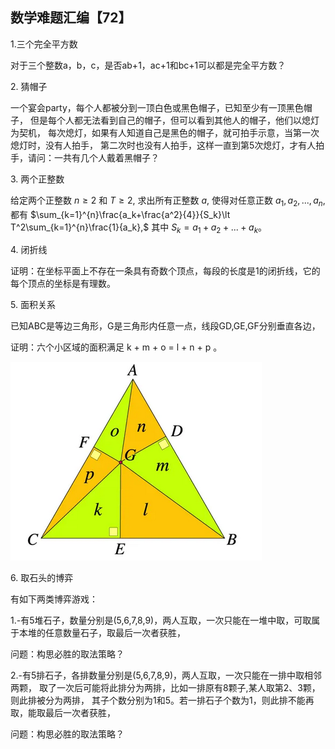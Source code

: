 ## 数学难题汇编【72】

1.三个完全平方数

对于三个整数a，b，c，是否ab+1，ac+1和bc+1可以都是完全平方数？

2. 猜帽子

一个宴会party，每个人都被分到一顶白色或黑色帽子，已知至少有一顶黑色帽子，
但是每个人都无法看到自己的帽子，但可以看到其他人的帽子，他们以熄灯为契机，
每次熄灯，如果有人知道自己是黑色的帽子，就可拍手示意，当第一次熄灯时，没有人拍手，
第二次时也没有人拍手，这样一直到第5次熄灯，才有人拍手，请问：一共有几个人戴着黑帽子？

3. 两个正整数

给定两个正整数 $n\ge2$ 和 $T\ge2,$ 求出所有正整数 $a,$ 使得对任意正数 $a_1,a_2,...,a_n,$
都有 $\sum_{k=1}^{n}\frac{a_k+\frac{a^2}{4}}{S_k}\lt T^2\sum_{k=1}^{n}\frac{1}{a_k},$
其中 $S_k=a_1+a_2+...+a_k。$

4. 闭折线

证明：在坐标平面上不存在一条具有奇数个顶点，每段的长度是1的闭折线，它的每个顶点的坐标是有理数。

5. 面积关系

已知ABC是等边三角形，G是三角形内任意一点，线段GD,GE,GF分别垂直各边，

证明：六个小区域的面积满足 k + m + o = l + n + p 。

![图](/pics/p104-1.png)

6. 取石头的博弈

有如下两类博弈游戏：

1.-有5堆石子，数量分别是(5,6,7,8,9)，两人互取，一次只能在一堆中取，可取属于本堆的任意数量石子，取最后一次者获胜，

问题：构思必胜的取法策略？

2.-有5排石子，各排数量分别是(5,6,7,8,9)，两人互取，一次只能在一排中取相邻两颗，
取了一次后可能将此排分为两排，比如一排原有8颗子,某人取第2、3颗，则此排被分为两排，
其子个数分别为1和5。若一排石子个数为1，则此排不能再取，能取最后一次者获胜，

问题：构思必胜的取法策略？
